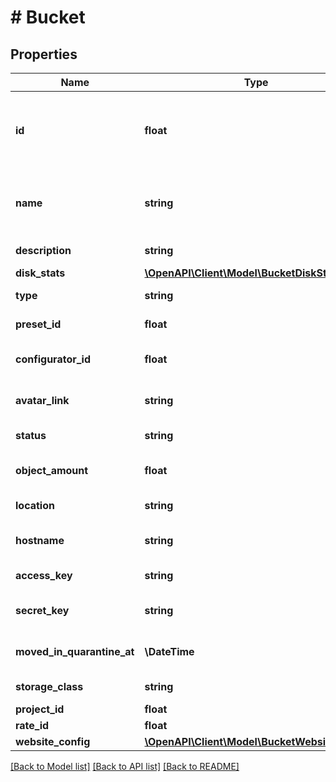 # # Bucket

## Properties

Name | Type | Description | Notes
------------ | ------------- | ------------- | -------------
**id** | **float** | ID для каждого экземпляра хранилища. Автоматически генерируется при создании. |
**name** | **string** | Удобочитаемое имя, установленное для хранилища. |
**description** | **string** | Комментарий к хранилищу. | [optional]
**disk_stats** | [**\OpenAPI\Client\Model\BucketDiskStats**](BucketDiskStats.md) |  |
**type** | **string** | Тип хранилища. |
**preset_id** | **float** | ID тарифа хранилища. |
**configurator_id** | **float** | ID конфигуратора хранилища. |
**avatar_link** | **string** | Ссылка на аватар хранилища. |
**status** | **string** | Статус хранилища. |
**object_amount** | **float** | Количество файлов в хранилище. |
**location** | **string** | Регион хранилища. |
**hostname** | **string** | Адрес хранилища для подключения. |
**access_key** | **string** | Ключ доступа от хранилища. |
**secret_key** | **string** | Секретный ключ доступа от хранилища. |
**moved_in_quarantine_at** | **\DateTime** | Дата перемещения в карантин. |
**storage_class** | **string** | Класс хранилища. |
**project_id** | **float** | ID проекта. |
**rate_id** | **float** | ID тарифа. |
**website_config** | [**\OpenAPI\Client\Model\BucketWebsiteConfig**](BucketWebsiteConfig.md) |  |

[[Back to Model list]](../../README.md#models) [[Back to API list]](../../README.md#endpoints) [[Back to README]](../../README.md)
